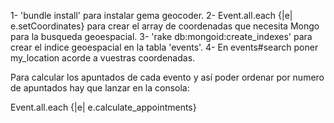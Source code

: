 1- 'bundle install' para instalar gema geocoder.
2- Event.all.each {|e| e.setCoordinates} para crear el array de coordenadas que necesita Mongo para la busqueda geoespacial.
3- 'rake db:mongoid:create_indexes' para crear el indice geoespacial en la tabla 'events'.
4- En events#search poner my_location acorde a vuestras coordenadas.

Para calcular los apuntados de cada evento y así poder ordenar por numero de apuntados hay que lanzar en la consola:

Event.all.each {|e| e.calculate_appointments}